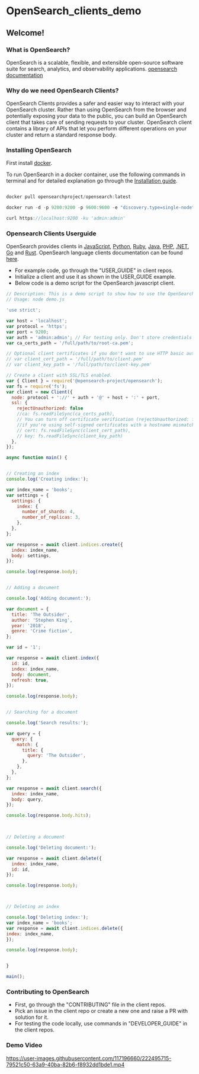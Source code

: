 # OpenSearch_clients_demo

## Welcome!

### What is OpenSearch?
OpenSearch is a scalable, flexible, and extensible open-source software suite for search, analytics, and observability applications.
[opensearch documentation](https://opensearch.org/)

### Why do we need OpenSearch Clients?
OpenSearch Clients provides a safer and easier way to interact with your OpenSearch cluster. Rather than using OpenSearch from the browser and potentially exposing your data to the public, you can build an OpenSearch client that takes care of sending requests to your cluster. OpenSearch client contains a library of APIs that let you perform different operations on your cluster and return a standard response body. 



### Installing OpenSearch

First install [docker](https://docs.docker.com/get-docker/).

To run OpenSearch in a docker container, use the following commands in terminal and for detailed explanation go through the [Installation guide](https://opensearch.org/docs/latest/install-and-configure/install-opensearch/index/).

```javascript

docker pull opensearchproject/opensearch:latest

docker run -d -p 9200:9200 -p 9600:9600 -e "discovery.type=single-node" opensearchproject/opensearch:latest

curl https://localhost:9200 -ku 'admin:admin'
```

### Opensearch Clients Userguide
OpenSearch provides clients in [JavaScript](https://github.com/opensearch-project/opensearch-js), [Python](https://github.com/opensearch-project/opensearch-py), [Ruby](https://github.com/opensearch-project/opensearch-ruby), [Java](https://github.com/opensearch-project/opensearch-java), [PHP](https://github.com/opensearch-project/opensearch-php), [.NET](https://opensearch.org/docs/latest/clients/OpenSearch-dot-net/), [Go](https://github.com/opensearch-project/opensearch-go) and [Rust](https://github.com/opensearch-project/opensearch-rs). 
OpenSearch language clients documentation can be found [here](https://opensearch.org/docs/latest/clients/index/).

- For example code, go through the "USER_GUIDE" in client repos.
- Initialize a client and use it as shown in the USER_GUIDE example.
- Below code is a demo script for the OpenSearch javascript client.

```javascript
// Description: This is a demo script to show how to use the OpenSearch client.
// Usage: node demo.js

'use strict';

var host = 'localhost';
var protocol = 'https';
var port = 9200;
var auth = 'admin:admin'; // For testing only. Don't store credentials in code.
var ca_certs_path = '/full/path/to/root-ca.pem';

// Optional client certificates if you don't want to use HTTP basic authentication.
// var client_cert_path = '/full/path/to/client.pem'
// var client_key_path = '/full/path/to/client-key.pem'

// Create a client with SSL/TLS enabled.
var { Client } = require('@opensearch-project/opensearch');
var fs = require('fs');
var client = new Client({
  node: protocol + '://' + auth + '@' + host + ':' + port,
  ssl: {
    rejectUnauthorized: false
    //ca: fs.readFileSync(ca_certs_path),
    // You can turn off certificate verification (rejectUnauthorized: false) 
    //if you're using self-signed certificates with a hostname mismatch.
    // cert: fs.readFileSync(client_cert_path),
    // key: fs.readFileSync(client_key_path)
  },
});

async function main() {


// Creating an index
console.log('Creating index:');

var index_name = 'books';
var settings = {
  settings: {
    index: {
      number_of_shards: 4,
      number_of_replicas: 3,
    },
  },
};

var response = await client.indices.create({
  index: index_name,
  body: settings,
});

console.log(response.body);


// Adding a document

console.log('Adding document:');

var document = {
  title: 'The Outsider',
  author: 'Stephen King',
  year: '2018',
  genre: 'Crime fiction',
};

var id = '1';

var response = await client.index({
  id: id,
  index: index_name,
  body: document,
  refresh: true,
});

console.log(response.body);


// Searching for a document

console.log('Search results:');

var query = {
  query: {
    match: {
      title: {
        query: 'The Outsider',
      },
    },
  },
};

var response = await client.search({
  index: index_name,
  body: query,
});

console.log(response.body.hits);
  


// Deleting a document

console.log('Deleting document:');

var response = await client.delete({
  index: index_name,
  id: id,
});

console.log(response.body);



// Deleting an index

console.log('Deleting index:');
var index_name = 'books';
var response = await client.indices.delete({
index: index_name,
});

console.log(response.body);


}

main();
```

### Contributing to OpenSearch
- First, go through the "CONTRIBUTING" file in the client repos.
- Pick an issue in the client repo or create a new one and raise a PR with solution for it.
- For testing the code locally, use commands in "DEVELOPER_GUIDE"  in the client repos.


### Demo Video
https://user-images.githubusercontent.com/117196660/222495715-79521c50-63a9-40ba-82b6-f8932dd1bde1.mp4

